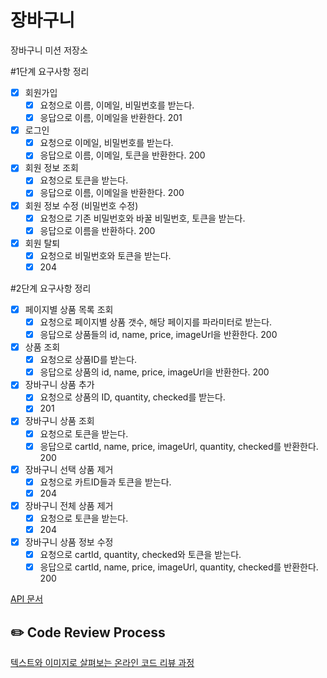 # 장바구니
장바구니 미션 저장소

#1단계 요구사항 정리

- [x] 회원가입
  - [x] 요청으로 이름, 이메일, 비밀번호를 받는다.
  - [x] 응답으로 이름, 이메일을 반환한다. 201
- [x] 로그인
  - [x] 요청으로 이메일, 비밀번호를 받는다.
  - [x] 응답으로 이름, 이메일, 토큰을 반환한다. 200
- [x] 회원 정보 조회
  - [x] 요청으로 토큰을 받는다.
  - [x] 응답으로 이름, 이메일을 반환한다. 200
- [x] 회원 정보 수정 (비밀번호 수정)
  - [x] 요청으로 기존 비밀번호와 바꿀 비밀번호, 토큰을 받는다.
  - [x] 응답으로 이름을 반환하다. 200
- [x] 회원 탈퇴
  - [x] 요청으로 비밀번호와 토큰을 받는다.
  - [x] 204

#2단계 요구사항 정리

- [x] 페이지별 상품 목록 조회
  - [x] 요청으로 페이지별 상품 갯수, 해당 페이지를 파라미터로 받는다.
  - [x] 응답으로 상품들의 id, name, price, imageUrl을 반환한다. 200
- [x] 상품 조회
  - [x] 요청으로 상품ID를 받는다.
  - [x] 응답으로 상품의 id, name, price, imageUrl을 반환한다. 200
- [x] 장바구니 상품 추가
  - [x] 요청으로 상품의 ID, quantity, checked를 받는다.
  - [x] 201
- [x] 장바구니 상품 조회 
  - [x] 요청으로 토큰을 받는다.
  - [x] 응답으로 cartId, name, price, imageUrl, quantity, checked를 반환한다. 200
- [x] 장바구니 선택 상품 제거
  - [x] 요청으로 카트ID들과 토큰을 받는다.
  - [x] 204
- [x] 장바구니 전체 상품 제거
  - [x] 요청으로 토큰을 받는다.
  - [x] 204
- [x] 장바구니 상품 정보 수정
  - [x] 요청으로 cartId, quantity, checked와 토큰을 받는다.
  - [x] 응답으로 cartId, name, price, imageUrl, quantity, checked를 반환한다. 200

[API 문서](https://www.notion.so/brorae/1-API-c10e17f6fdc940bbb2379ec7e07b1cb4)
## ✏️ Code Review Process
[텍스트와 이미지로 살펴보는 온라인 코드 리뷰 과정](https://github.com/next-step/nextstep-docs/tree/master/codereview)
